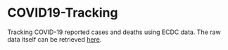 # COVID19-Tracking
Tracking COVID-19 reported cases and deaths using ECDC data. The raw data itself can be retrieved [here](https://opendata.ecdc.europa.eu/covid19/casedistribution/).
